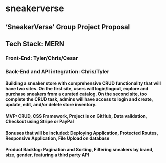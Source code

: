 # sneakerverse

## ‘SneakerVerse’ Group Project Proposal

## Tech Stack: MERN

### Front-End: Tyler/Chris/Cesar

### Back-End and API integration: Chris/Tyler

#### Building a sneaker store with comprehensive CRUD functionality that will have two sites. On the first site, users will login/logout, explore and purchase sneakers from a curated catalog. On the second site, too complete the CRUD task, admins will have access to login and create, update, edit, and/or delete store inventory.

#### MVP: CRUD, CSS Framework, Project is on GitHub, Data validation, Checkout using Stripe or PayPal

#### Bonuses that will be included: Deploying Application, Protected Routes, Responsive Application, File Upload on database

#### Product Backlog: Pagination and Sorting, Filtering sneakers by brand, size, gender, featuring a third party API
